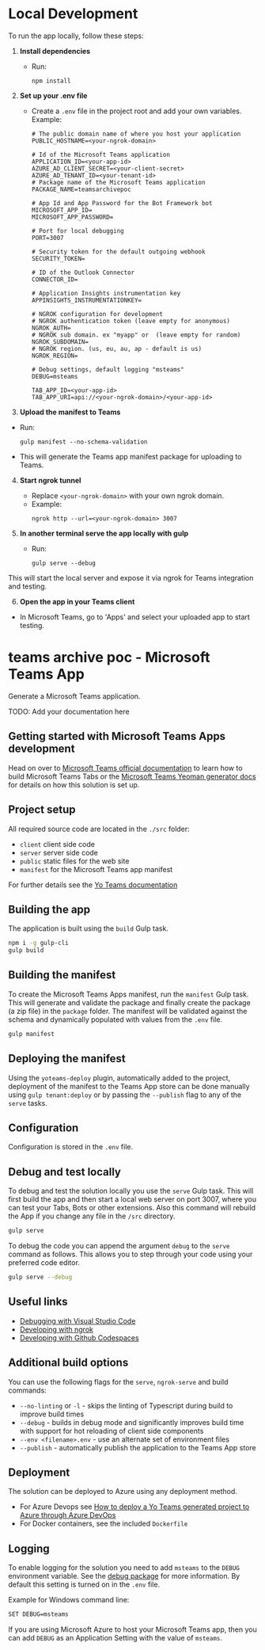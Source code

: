 
# Local Development

To run the app locally, follow these steps:

1. **Install dependencies**

   - Run:
     ```
     npm install
     ```
2. **Set up your .env file**

   - Create a `.env` file in the project root and add your own variables. Example:
     ```env
     # The public domain name of where you host your application
     PUBLIC_HOSTNAME=<your-ngrok-domain>

     # Id of the Microsoft Teams application
     APPLICATION_ID=<your-app-id>
     AZURE_AD_CLIENT_SECRET=<your-client-secret>
     AZURE_AD_TENANT_ID=<your-tenant-id>
     # Package name of the Microsoft Teams application
     PACKAGE_NAME=teamsarchivepoc

     # App Id and App Password for the Bot Framework bot
     MICROSOFT_APP_ID=
     MICROSOFT_APP_PASSWORD=

     # Port for local debugging
     PORT=3007

     # Security token for the default outgoing webhook
     SECURITY_TOKEN=

     # ID of the Outlook Connector
     CONNECTOR_ID=

     # Application Insights instrumentation key
     APPINSIGHTS_INSTRUMENTATIONKEY=

     # NGROK configuration for development
     # NGROK authentication token (leave empty for anonymous)
     NGROK_AUTH=
     # NGROK sub domain. ex "myapp" or  (leave empty for random)
     NGROK_SUBDOMAIN=
     # NGROK region. (us, eu, au, ap - default is us)
     NGROK_REGION=

     # Debug settings, default logging "msteams"
     DEBUG=msteams

     TAB_APP_ID=<your-app-id>
     TAB_APP_URI=api://<your-ngrok-domain>/<your-app-id>
     ```

3. **Upload the manifest to Teams**

- Run:
  ```
  gulp manifest --no-schema-validation
  ```
- This will generate the Teams app manifest package for uploading to Teams.
4. **Start ngrok tunnel**

   - Replace `<your-ngrok-domain>` with your own ngrok domain.
   - Example:
     ```
     ngrok http --url=<your-ngrok-domain> 3007
     ```
     
5. **In another terminal serve the app locally with gulp**

   - Run:
     ```
     gulp serve --debug
     ```

This will start the local server and expose it via ngrok for Teams integration and testing.

6. **Open the app in your Teams client**
  - In Microsoft Teams, go to 'Apps' and select your uploaded app to start testing.

# teams archive poc - Microsoft Teams App

Generate a Microsoft Teams application.

TODO: Add your documentation here

## Getting started with Microsoft Teams Apps development

Head on over to [Microsoft Teams official documentation](https://developer.microsoft.com/en-us/microsoft-teams) to learn how to build Microsoft Teams Tabs or the [Microsoft Teams Yeoman generator docs](https://github.com/PnP/generator-teams/docs) for details on how this solution is set up.

## Project setup

All required source code are located in the `./src` folder:

* `client` client side code
* `server` server side code
* `public` static files for the web site
* `manifest` for the Microsoft Teams app manifest

For further details see the [Yo Teams documentation](https://github.com/PnP/generator-teams/docs)

## Building the app

The application is built using the `build` Gulp task.

```bash
npm i -g gulp-cli
gulp build
```

## Building the manifest

To create the Microsoft Teams Apps manifest, run the `manifest` Gulp task. This will generate and validate the package and finally create the package (a zip file) in the `package` folder. The manifest will be validated against the schema and dynamically populated with values from the `.env` file.

```bash
gulp manifest
```

## Deploying the manifest

Using the `yoteams-deploy` plugin, automatically added to the project, deployment of the manifest to the Teams App store can be done manually using `gulp tenant:deploy` or by passing the `--publish` flag to any of the `serve` tasks.

## Configuration

Configuration is stored in the `.env` file.

## Debug and test locally

To debug and test the solution locally you use the `serve` Gulp task. This will first build the app and then start a local web server on port 3007, where you can test your Tabs, Bots or other extensions. Also this command will rebuild the App if you change any file in the `/src` directory.

```bash
gulp serve
```

To debug the code you can append the argument `debug` to the `serve` command as follows. This allows you to step through your code using your preferred code editor.

```bash
gulp serve --debug
```

## Useful links

* [Debugging with Visual Studio Code](https://github.com/pnp/generator-teams/blob/master/docs/docs/user-guide/vscode.md)
* [Developing with ngrok](https://github.com/pnp/generator-teams/blob/master/docs/docs/concepts/ngrok.md)
* [Developing with Github Codespaces](https://github.com/pnp/generator-teams/blob/master/docs/docs/user-guide/codespaces.md)

## Additional build options

You can use the following flags for the `serve`, `ngrok-serve` and build commands:

* `--no-linting` or `-l` - skips the linting of Typescript during build to improve build times
* `--debug` - builds in debug mode and significantly improves build time with support for hot reloading of client side components
* `--env <filename>.env` - use an alternate set of environment files
* `--publish` - automatically publish the application to the Teams App store

## Deployment

The solution can be deployed to Azure using any deployment method.

* For Azure Devops see [How to deploy a Yo Teams generated project to Azure through Azure DevOps](https://www.wictorwilen.se/blog/deploying-yo-teams-and-node-apps/)
* For Docker containers, see the included `Dockerfile`

## Logging

To enable logging for the solution you need to add `msteams` to the `DEBUG` environment variable. See the [debug package](https://www.npmjs.com/package/debug) for more information. By default this setting is turned on in the `.env` file.

Example for Windows command line:

```bash
SET DEBUG=msteams
```

If you are using Microsoft Azure to host your Microsoft Teams app, then you can add `DEBUG` as an Application Setting with the value of `msteams`.
